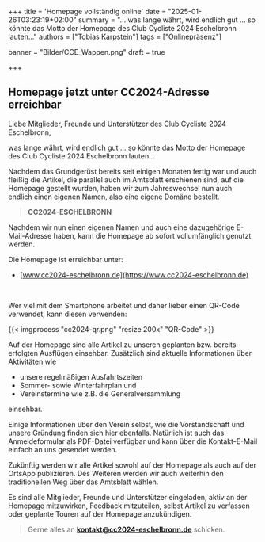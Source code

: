 +++
title = 'Homepage vollständig online'
date = "2025-01-26T03:23:19+02:00"
summary = "... was lange währt, wird endlich gut ... so könnte das Motto der Homepage des Club Cycliste 2024 Eschelbronn lauten..."
authors = ["Tobias Karpstein"]
tags = ["Onlinepräsenz"]

banner = "Bilder/CCE_Wappen.png"
draft = true

+++
## Homepage jetzt unter CC2024-Adresse erreichbar

Liebe Mitglieder, Freunde und Unterstützer des Club Cycliste 2024 Eschelbronn,

was lange währt, wird endlich gut ... so könnte das Motto der Homepage des Club Cycliste 2024 Eschelbronn lauten...

Nachdem das Grundgerüst bereits seit einigen Monaten fertig war und auch fleißig die Artikel, die parallel auch im Amtsblatt erschienen sind, auf die Homepage gestellt wurden,
haben wir zum Jahreswechsel nun auch endlich einen eigenen Namen, also eine eigene Domäne bestellt.

> **CC2024-ESCHELBRONN**

Nachdem wir nun einen eigenen Namen und auch eine dazugehörige E-Mail-Adresse haben, kann die Homepage ab sofort vollumfänglich genutzt werden.

Die Homepage ist erreichbar unter:

- [www.cc2024-eschelbronn.de](https://www.cc2024-eschelbronn.de)

&nbsp;

Wer viel mit dem Smartphone arbeitet und daher lieber einen QR-Code verwendet, kann diesen verwenden:

{{< imgprocess "cc2024-qr.png" "resize 200x" "QR-Code" >}}

Auf der Homepage sind alle Artikel zu unseren geplanten bzw. bereits erfolgten Ausflügen einsehbar. Zusätzlich sind aktuelle Informationen über Aktivitäten wie
 -  unsere regelmäßigen Ausfahrtszeiten 
 - Sommer- sowie Winterfahrplan und 
 - Vereinstermine wie z.B. die Generalversammlung

einsehbar.

Einige Informationen über den Verein selbst, wie die Vorstandschaft und unsere Gründung finden sich hier ebenfalls. Natürlich ist auch das Anmeldeformular als PDF-Datei verfügbar und kann über die Kontakt-E-Mail einfach an uns gesendet werden.

Zukünftig werden wir alle Artikel sowohl auf der Homepage als auch auf der OrtsApp publizieren. Des Weiteren werden wir auch weiterhin den traditionellen Weg über das Amtsblatt wählen.

Es sind alle Mitglieder, Freunde und Unterstützer eingeladen, aktiv an der Homepage mitzuwirken, Feedback mitzuteilen, selbst Artikel zu verfassen oder geplante Touren auf der Homepage anzukündigen.

>Gerne alles an [**kontakt@cc2024-eschelbronn.de**](mailto:kontakt@cc2024-eschelbronn.de) schicken.
